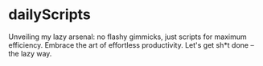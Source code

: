 # dailyScripts
Unveiling my lazy arsenal: no flashy gimmicks, just scripts for maximum efficiency. Embrace the art of effortless productivity. Let's get sh*t done – the lazy way.
